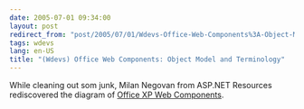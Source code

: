 ```yaml
---
date: 2005-07-01 09:34:00
layout: post
redirect_from: "post/2005/07/01/Wdevs-Office-Web-Components%3A-Object-Model-and-Terminology"
tags: wdevs
lang: en-US
title: "(Wdevs) Office Web Components: Object Model and Terminology"
---
```


While cleaning out som junk, Milan Negovan from ASP.NET Resources
rediscovered the diagram of [Office
XP Web Components](http://aspnetresources.com/blog/owc_object_model_and_terminology.aspx).
